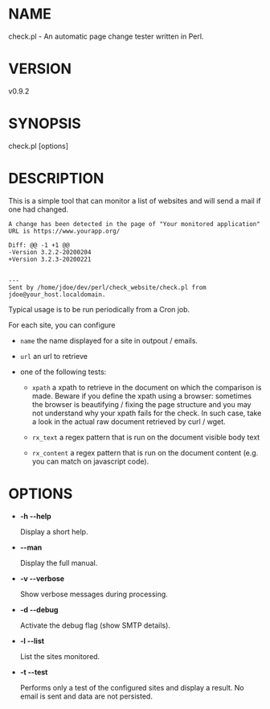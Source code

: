 # NAME

check.pl - An automatic page change tester written in Perl.

# VERSION

v0.9.2

# SYNOPSIS

check.pl \[options\]

# DESCRIPTION

This is a simple tool that can monitor a list of websites and will send a mail if one had changed.

    A change has been detected in the page of "Your monitored application"
    URL is https://www.yourapp.org/
    
    Diff: @@ -1 +1 @@
    -Version 3.2.2-20200204
    +Version 3.2.3-20200221
    
    
    ---
    Sent by /home/jdoe/dev/perl/check_website/check.pl from jdoe@your_host.localdomain.

Typical usage is to be run periodically from a Cron job.

For each site, you can configure

- `name` the name displayed for a site in outpout / emails.

- `url` an url to retrieve

- one of the following tests:

    - `xpath` a xpath to retrieve in the document on which the comparison is made. Beware if you define the xpath using a browser: sometimes the browser is beautifying / fixing the page structure and you may not understand why your xpath fails for the check. In such case, take a look in the actual raw document retrieved by curl / wget.
    
    - `rx_text` a regex pattern that is run on the document visible body text
    
    - `rx_content` a regex pattern that is run on the document content (e.g. you can match on javascript code).

# OPTIONS

- **-h --help**

    Display a short help.

- **--man**

    Display the full manual.

- **-v --verbose**

    Show verbose messages during processing.

- **-d --debug**

    Activate the debug flag (show SMTP details).

- **-l --list**

    List the sites monitored.

- **-t --test**

    Performs only a test of the configured sites and display a result. No email is sent and data are not persisted.
